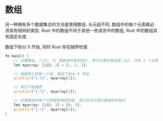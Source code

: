 # 数组

另一种拥有多个数据集合的方法是使用数组. 与元组不同, 数组中的每个元素都必须具有相同的类型. Rust 中的数组不同于其他一些语言中的数组, Rust 中的数组具有固定长度.

数组下标以 0 开始, 同时 Rust 存在越界检查.
```rust
fn main() {
    // 创建数组, [i32; 3] 是数组的类型提示, 表示元素的类型是 i32, 共有 3 个元素
    let myarray: [i32; 3] = [1, 2, 3];

    // 根据索引获取一个值, 数组下标从 0 开始
    println!("{:?}", myarray[1]);

    // 索引不能越界
    println!("{:?}", myarray[3]);

    // 如果数组的每个元素都有相同的值, 我们还可以简化数组的初始化
    let myarray: [i32; 3] = [0; 3];
    println!("{:?}", myarray[1]);
}
```